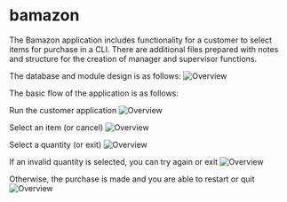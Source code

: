 # bamazon

The Bamazon application includes functionality for a customer to select items for purchase in a CLI. There are additional files prepared with notes and structure for the creation of manager and supervisor functions.

The database and module design is as follows:
![Overview](https://rydralain.github.io/bamazon/screenshots/overview.png)

The basic flow of the application is as follows:

Run the customer application
![Overview](https://rydralain.github.io/bamazon/screenshots/1.png)

Select an item (or cancel)
![Overview](https://rydralain.github.io/bamazon/screenshots/2.png)

Select a quantity (or exit)
![Overview](https://rydralain.github.io/bamazon/screenshots/3.png)

If an invalid quantity is selected, you can try again or exit
![Overview](https://rydralain.github.io/bamazon/screenshots/4.png)

Otherwise, the purchase is made and you are able to restart or quit
![Overview](https://rydralain.github.io/bamazon/screenshots/5.png)

